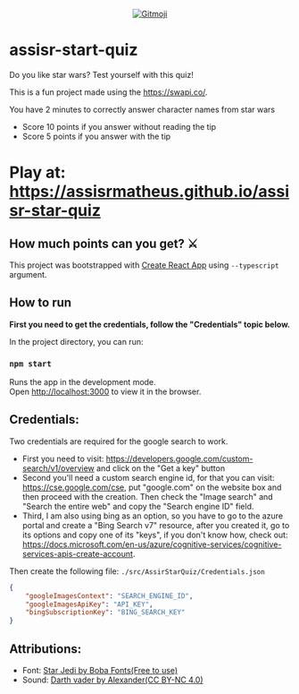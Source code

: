 <p align="center">
	<a href="https://gitmoji.carloscuesta.me">
		<img src="https://img.shields.io/badge/gitmoji-%20😜%20😍-FFDD67.svg?style=flat-square"
			 alt="Gitmoji">
	</a>
</p>

# assisr-start-quiz

Do you like star wars? Test yourself with this quiz!

This is a fun project made using the https://swapi.co/.

You have 2 minutes to correctly answer character names from star wars
- Score 10 points if you answer without reading the tip
- Score 5 points if you answer with the tip

# Play at: https://assisrmatheus.github.io/assisr-star-quiz

## **How much points can you get? ⚔️**

This project was bootstrapped with [Create React App](https://github.com/facebook/create-react-app) using ``--typescript`` argument.

## How to run

**First you need to get the credentials, follow the "Credentials" topic below.**

In the project directory, you can run:

### `npm start`

Runs the app in the development mode.<br>
Open [http://localhost:3000](http://localhost:3000) to view it in the browser.

## Credentials:
Two credentials are required for the google search to work.
- First you need to visit: https://developers.google.com/custom-search/v1/overview and click on the "Get a key" button
- Second you'll need a custom search engine id, for that you can visit: https://cse.google.com/cse, put "google.com" on the website box and then proceed with the creation. Then check the "Image search" and "Search the entire web" and copy the "Search engine ID" field.
- Third, I am also using bing as an option, so you have to go to the azure portal and create a "Bing Search v7" resource, after you created it, go to its options and copy one of its "keys", if you don't know how, check out: https://docs.microsoft.com/en-us/azure/cognitive-services/cognitive-services-apis-create-account.

Then create the following file:
```./src/AssirStarQuiz/Credentials.json```
```json
{
    "googleImagesContext": "SEARCH_ENGINE_ID",
	"googleImagesApiKey": "API_KEY",
    "bingSubscriptionKey": "BING_SEARCH_KEY"
}
```


## Attributions:
- Font: [Star Jedi by Boba Fonts(Free to use)](https://www.dafont.com/star-jedi.font)  
- Sound: [Darth vader by Alexander(CC BY-NC 4.0)](http://www.orangefreesounds.com/darth-vader-breathing/)
